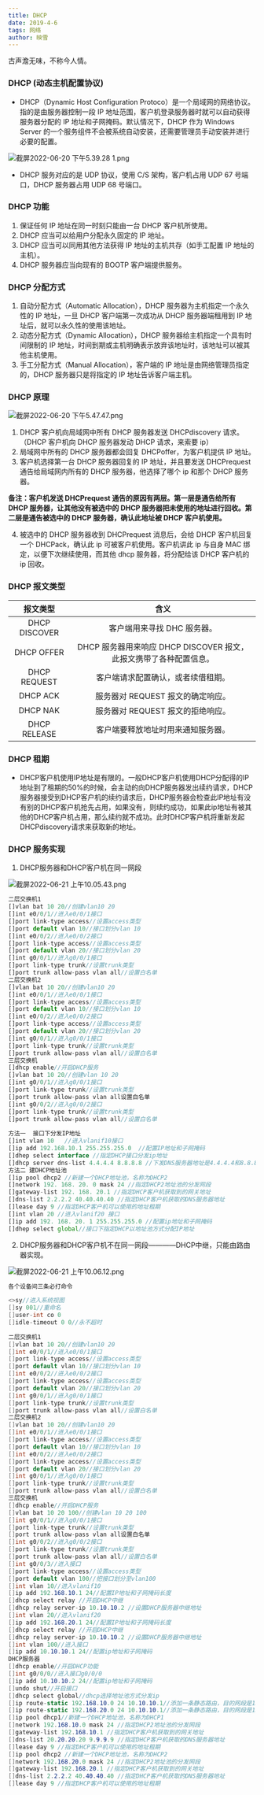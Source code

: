 ```yaml
---
title: DHCP
date: 2019-4-6
tags: 网络
author: 映雪
---
```


古声澹无味，不称今人情。

<!--more-->

### DHCP (动态主机配置协议)

- DHCP（Dynamic Host Configuration Protoco）是一个局域网的网络协议。指的是由服务器控制一段 IP 地址范围，客户机登录服务器时就可以自动获得服务器分配的 IP 地址和子网掩码。默认情况下，DHCP 作为 Windows Server 的一个服务组件不会被系统自动安装，还需要管理员手动安装并进行必要的配置。

![截屏2022-06-20 下午5.39.28 1.png](/images/2022/06/20/MBjgYfAVTko6eHh.png)

- DHCP 服务对应的是 UDP 协议，使用 C/S 架构，客户机占用 UDP 67 号端口，DHCP 服务器占用 UDP 68 号端口。

### DHCP 功能

1. 保证任何 IP 地址在同一时刻只能由一台 DHCP 客户机所使用。
2. DHCP 应当可以给用户分配永久固定的 IP 地址。
3. DHCP 应当可以同用其他方法获得 IP 地址的主机共存（如手工配置 IP 地址的主机）。
4. DHCP 服务器应当向现有的 BOOTP 客户端提供服务。

### DHCP 分配方式

1. 自动分配方式（Automatic Allocation），DHCP 服务器为主机指定一个永久性的 IP 地址，一旦 DHCP 客户端第一次成功从 DHCP 服务器端租用到 IP 地址后，就可以永久性的使用该地址。
2. 动态分配方式（Dynamic Allocation），DHCP 服务器给主机指定一个具有时间限制的 IP 地址，时间到期或主机明确表示放弃该地址时，该地址可以被其他主机使用。
3. 手工分配方式（Manual Allocation），客户端的 IP 地址是由网络管理员指定的，DHCP 服务器只是将指定的 IP 地址告诉客户端主机。

### DHCP 原理

![截屏2022-06-20 下午5.47.47.png](/images/2022/06/20/4gKMxYUmzhXBE8C.png)

1. DHCP 客户机向局域网中所有 DHCP 服务器发送 DHCPdiscovery 请求。（DHCP 客户机向 DHCP 服务器发动 DHCP 请求，来索要 ip）
2. 局域网中所有的 DHCP 服务器都会回复 DHCPoffer，为客户机提供 IP 地址。
3. 客户机选择第一台 DHCP 服务器回复的 IP 地址，并且要发送 DHCPrequest 通告给局域网内所有的 DHCP 服务器，他选择了哪个 ip 和那个 DHCP 服务器。

**备注：客户机发送 DHCPrequest 通告的原因有两层。第一层是通告给所有 DHCP 服务器，让其他没有被选中的 DHCP 服务器把未使用的地址进行回收。第二层是通告被选中的 DHCP 服务器，确认此地址被 DHCP 客户机使用。**

4. 被选中的 DHCP 服务器收到 DHCPrequest 消息后，会给 DHCP 客户机回复一个 DHCPack，确认此 ip 可被客户机使用。客户机讲此 ip 与自身 MAC 绑定，以便下次继续使用，而其他 dhcp 服务器，将分配给该 DHCP 客户机的 ip 回收。

### DHCP 报文类型

|   报文类型    |                                含义                                |
| :-----------: | :----------------------------------------------------------------: |
| DHCP DISCOVER |                    客户端用来寻找 DHC 服务器。                     |
|  DHCP OFFER   | DHCP 服务器用来响应 DHCP DISCOVER 报文，此报文携带了各种配置信息。 |
| DHCP REQUEST  |                 客户端请求配置确认，或者续借租期。                 |
|   DHCP ACK    |                 服务器对 REQUEST 报文的确定响应。                  |
|   DHCP NAK    |                 服务器对 REQUEST 报文的拒绝响应。                  |
| DHCP RELEASE  |                 客户端要释放地址时用来通知服务器。                 |

### DHCP 租期

-  DHCP客户机使用IP地址是有限的。一般DHCP客户机使用DHCP分配得的IP地址到了租期的50%的时候，会主动的向DHCP服务器发出续约请求，DHCP服务器接受到DHCP客户机的续约请求后，DHCP服务器会检查此IP地址有没有别的DHCP客户机抢先占用，如果没有，则续约成功，如果此ip地址有被其他的DHCP客户机占用，那么续约就不成功。此时DHCP客户机将重新发起DHCPdiscovery请求来获取新的地址。

### DHCP 服务实现

1. DHCP服务器和DHCP客户机在同一网段

![截屏2022-06-21 上午10.05.43.png](/images/2022/06/21/u3dGR92rVIqNpyM.png)

```js
二层交换机1
[]vlan bat 10 20//创建vlan10 20
[]int e0/0/1//进入e0/0/1接口
[]port link-type access//设置access类型
[]port default vlan 10//接口划分vlan 10
[]int e0/0/2//进入e0/0/2接口
[]port link-type access//设置access类型
[]port default vlan 20//接口划分vlan 20
[]int g0/0/1//进入g0/0/1接口
[]port link-type trunk//设置trunk类型
[]port trunk allow-pass vlan all//设置白名单
二层交换机2
[]vlan bat 10 20//创建vlan10 20
[]int e0/0/1//进入e0/0/1接口
[]port link-type access//设置access类型
[]port default vlan 10//接口划分vlan 10
[]int e0/0/2//进入e0/0/2接口
[]port link-type access//设置access类型
[]port default vlan 20//接口划分vlan 20
[]int g0/0/1//进入g0/0/1接口
[]port link-type trunk//设置trunk类型
[]port trunk allow-pass vlan all//设置白名单
三层交换机
[]dhcp enable//开启DHCP服务
[]vlan bat 10 20//创建vlan 10 20
[]int g0/0/1//进入g0/0/1接口
[]port link-type trunk//设置trunk类型
[]port trunk allow-pass vlan all设置白名单
[]int g0/0/2//进入g0/0/2接口
[]port link-type trunk//设置trunk类型
[]port trunk allow-pass vlan all//设置白名单
 
方法一  接口下分发IP地址
[]int vlan 10   //进入vlanif10接口
[]ip add 192.168.10.1 255.255.255.0  //配置IP地址和子网掩码
[]dhep select interface //指定DHCP接口分发ip地址
[]dhcp server dns-list 4.4.4.4 8.8.8.8 //下发DNS服务器地址是4.4.4.4和8.8.8.8下发DNS服务器地址
方法二 建DHCP地址池
[]ip pool dhcp2 //新建一个DHCP地址池，名称为DHCP2
[]network 192. 168. 20. 0 mask 24 //指定DHCP2地址池的分发网段
[]gateway-list 192. 168. 20.1 //指定DHCP客户机获取到的网关地址
[]dns-list 2.2.2.2 40.40.40.40 //指定DHCP客户机获取的DNS服务器地址
[]lease day 9 //指定DHCP客户机可以使用的地址租期
[]int vlan 20 //进入vlanif20 接口
[]ip add 192. 168. 20. 1 255.255.255.0 //配置ip地址和子网掩码
[]dhep select global//接口下指定DHCP以地址池方式分配IP地址

```

2. DHCP服务器和DHCP客户机不在同一网段————DHCP中继，只能由路由器实现。

![截屏2022-06-21 上午10.06.12.png](/images/2022/06/21/9U4nHJOEx63wM8S.png)

```cs
各个设备间三条必打命令

<>sy//进入系统视图
[]sy 001//重命名
[]user-int co 0 
[]idle-timeout 0 0//永不超时
 
二层交换机1
[]vlan bat 10 20//创建vlan10 20
[]int e0/0/1//进入e0/0/1接口
[]port link-type access//设置access类型
[]port default vlan 10//接口划分vlan 10
[]int e0/0/2//进入e0/0/2接口
[]port link-type access//设置access类型
[]port default vlan 20//接口划分vlan 20
[]int g0/0/1//进入g0/0/1接口
[]port link-type trunk//设置trunk类型
[]port trunk allow-pass vlan all//设置白名单
二层交换机2
[]vlan bat 10 20//创建vlan10 20
[]int e0/0/1//进入e0/0/1接口
[]port link-type access//设置access类型
[]port default vlan 10//接口划分vlan 10
[]int e0/0/2//进入e0/0/2接口
[]port link-type access//设置access类型
[]port default vlan 20//接口划分vlan 20
[]int g0/0/1//进入g0/0/1接口
[]port link-type trunk//设置trunk类型
[]port trunk allow-pass vlan all//设置白名单
三层交换机
[]dhcp enable//开启DHCP服务
[]vlan bat 10 20 100//创建vlan 10 20 100
[]int g0/0/1//进入g0/0/1接口
[]port link-type trunk//设置trunk类型
[]port trunk allow-pass vlan all设置白名单
[]int g0/0/2//进入g0/0/2接口
[]port link-type trunk//设置trunk类型
[]port trunk allow-pass vlan all//设置白名单
[]int g0/0/3//进入接口
[]port link-type access//设置access类型
[]port default vlan 100//把接口划分至vlan100
[]int vlan 10//进入vlanif10
[]ip add 192.168.10.1 24//配置IP地址和子网掩码长度
[]dhcp select relay //开启DHCP中继
[]dhcp relay server-ip 10.10.10.2 //设置DHCP服务器中继地址
[]int vlan 20//进入vlanif20
[]ip add 192.168.20.1 24//配置IP地址和子网掩码长度
[]dhcp select relay //开启DHCP中继
[]dhcp relay server-ip 10.10.10.2 //设置DHCP服务器中继地址
[]int vlan 100//进入接口
[]ip add 10.10.10.1 24//配置ip地址和子网掩码
DHCP服务器
[]dhcp enable//开启DHCP功能
[]int g0/0/0//进入接口g0/0/0
[]ip add 10.10.10.2 24//配置ip地址和子网掩码
[]undo shut//开启接口
[]dhcp select global//dhcp选择地址池方式分发ip
[]ip route-static 192.168.10.0 24 10.10.10.1//添加一条静态路由，目的网段是192.168.10.0，下一条10.10.10.1
[]ip route-static 192.168.20.0 24 10.10.10.1//添加一条静态路由，目的网段是192.168.20.0，下一条10.10.10.1
[]ip pool dhcp1//新建一个DHCP地址池，名称为DHCP1
[]network 192.168.10.0 mask 24 //指定DHCP2地址池的分发网段
[]gateway-list 192.168.10.1 //指定DHCP客户机获取到的网关地址
[]dns-list 20.20.20.20 9.9.9.9 //指定DHCP客户机获取的DNS服务器地址
[]lease day 9 //指定DHCP客户机可以使用的地址租期
[]ip pool dhcp2 //新建一个DHCP地址池，名称为DHCP2
[]network 192.168.20.0 mask 24 //指定DHCP2地址池的分发网段
[]gateway-list 192.168.20.1 //指定DHCP客户机获取到的网关地址
[]dns-list 2.2.2.2 40.40.40.40 //指定DHCP客户机获取的DNS服务器地址
[]lease day 9 //指定DHCP客户机可以使用的地址租期

```